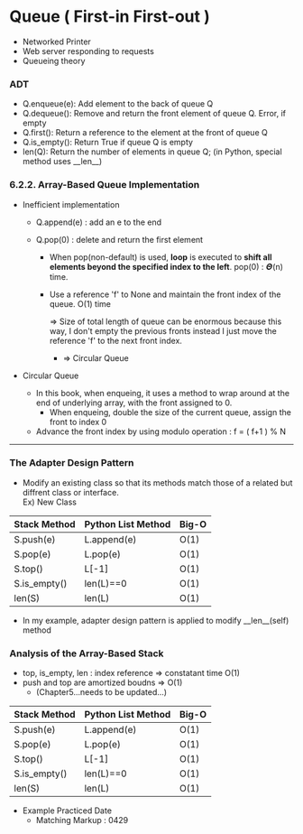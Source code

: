 # Queue ( First-in First-out )
- Networked Printer 
- Web server responding to requests 
- Queueing theory 
### ADT
- Q.enqueue(e): Add element to the back of queue Q 
- Q.dequeue(): Remove and return the front element of queue Q. Error, if empty
- Q.first(): Return a reference to the element at the front of queue Q 
- Q.is_empty(): Return True if queue Q is empty 
- len(Q): Return the number of elements in queue Q; (in Python, special method uses \_\_len__)
### 6.2.2. Array-Based Queue Implementation

- Inefficient implementation 
  - Q.append(e) : add an e to the end 

  - Q.pop(0) : delete and return the first element  

    - When pop(non-default) is used, __loop__ is executed to __shift all elements beyond the specified index to the left__. pop(0) : 𝜣(n) time. 

    - Use a reference 'f' to None and maintain the front index of the queue. O(1) time 

      => Size of total length of queue can be enormous because this way, I don't empty the previous fronts instead I just move the reference 'f' to the next front index. 

      - => Circular Queue 

- Circular Queue 

  - In this book, when enqueing, it uses a method to wrap around at the end of underlying array, with the front assigned to 0. 
    - When enqueing, double the size of the current queue, assign the front to index 0 
  - Advance the front index by using modulo operation : f = ( f+1 ) % N 

___ 

### The Adapter Design Pattern
- Modify an existing class so that its methods match those of a related but diffrent class or interface.  
Ex) New Class

Stack Method|Python List Method|Big-O|
----------|----------|-----------| 
S.push(e) |L.append(e)|O(1)|
S.pop(e) |L.pop(e)|O(1)|
S.top() |L\[-1\] |O(1)|
S.is_empty() |len(L)==0|O(1)|
len(S)|len(L)|O(1)|

- In my example, adapter design pattern is applied to modify \_\_len\_\_(self) method

### Analysis of the Array-Based Stack 
- top, is_empty, len : index reference => constatant time O(1)
- push and top are amortized boudns => O(1) 
    - (Chapter5...needs to be updated...)
    
Stack Method|Python List Method|Big-O|
----------|----------|-----------| 
S.push(e) |L.append(e)|O(1)|
S.pop(e) |L.pop(e)|O(1)|
S.top() |L\[-1\] |O(1)|
S.is_empty() |len(L)==0|O(1)|
len(S)|len(L)|O(1)|


- Example Practiced Date
    - Matching Markup : 0429 







